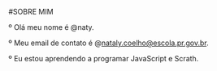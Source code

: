  #SOBRE MIM
 
º Olá  meu nome é @naty.

º  Meu  email de contato é @nataly.coelho@escola.pr.gov.br.

º Eu  estou aprendendo a  programar  JavaScript e  Scrath.
